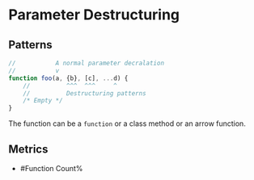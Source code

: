 # Parameter Destructuring

## Patterns

```js
//           A normal parameter decralation
//           v
function foo(a, {b}, [c], ...d) {
    //          ^^^  ^^^     ^
    //          Destructuring patterns
    /* Empty */
}
```

The function can be a `function` or a class method or an arrow function.

## Metrics

* #Function Count%
